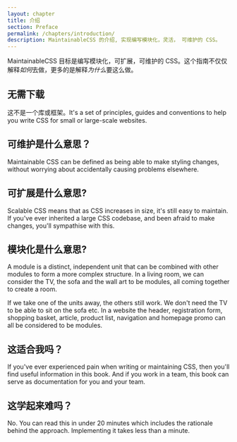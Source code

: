 ```yaml
---
layout: chapter
title: 介绍
section: Preface
permalink: /chapters/introduction/
description: MaintainableCSS 的介绍, 实现编写模块化，灵活， 可维护的 CSS。
---
```


MaintainableCSS 目标是编写模块化，可扩展，可维护的 CSS。这个指南不仅仅解释*如何*去做，更多的是解释*为什么*要这么做。

## 无需下载

这不是一个库或框架。It's a set of principles, guides and conventions to help you write CSS for small or large-scale websites.

## 可维护是什么意思？

Maintainable CSS can be defined as being able to make styling changes, without worrying about accidentally causing problems elsewhere.

## 可扩展是什么意思?

Scalable CSS means that as CSS increases in size, it's still easy to maintain. If you've ever inherited a large CSS codebase, and been afraid to make changes, you'll sympathise with this.

## 模块化是什么意思?

A module is a distinct, independent unit that can be combined with other modules to form a more complex structure. In a living room, we can consider the TV, the sofa and the wall art to be modules, all coming together to create a room.

If we take one of the units away, the others still work. We don't need the TV to be able to sit on the sofa etc. In a website the header, registration form, shopping basket, article, product list, navigation and homepage promo can all be considered to be modules.

## 这适合我吗？

If you've ever experienced pain when writing or maintaining CSS, then you'll find useful information in this book. And if you work in a team, this book can serve as documentation for you and your team.

## 这学起来难吗？

No. You can read this in under 20 minutes which includes the rationale behind the approach. Implementing it takes less than a minute.
